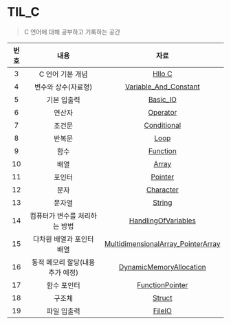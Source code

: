 # TIL_C

> C 언어에 대해 공부하고 기록하는 공간



| 번호 |             내용              |                             자료                             |
| :--: | :---------------------------: | :----------------------------------------------------------: |
| 3 |       C 언어 기본 개념        |                    [Hllo C](/Hello_C.md)                     |
| 4 |      변수와 상수(자료형)      |      [Variable_And_Constant](/Variable_And_Constant.md)      |
| 5 |          기본 입출력          |                   [Basic_IO](/Basic_IO.md)                   |
| 6 |            연산자             |                   [Operator](/Operator.md)                   |
| 7 |            조건문             |                [Conditional](Conditional.md)                 |
| 8 |            반복문             |                       [Loop](/Loop.md)                       |
| 9 |             함수              |                   [Function](/Function.md)                   |
| 10 |             배열              |                      [Array](/Array.md)                      |
| 11 |            포인터             |                    [Pointer](/Pointer.md)                    |
| 12 |             문자              |                  [Character](/Character.md)                  |
| 13 |            문자열             |                     [String](/String.md)                     |
| 14 | 컴퓨터가 변수를 처리하는 방법 |        [HandlingOfVariables](/HandlingOfVariables.md)        |
| 15 |   다차원 배열과 포인터 배열   | [MultidimensionalArray_PointerArray](MultidimensionalArray_PointerArray.md) |
| 16 | 동적 메모리 할당(내용 추가 예정) | [DynamicMemoryAllocation](/DynamicMemoryAllocation.md) |
| 17 | 함수 포인터 | [FunctionPointer](/FunctionPointer.md) |
| 18 | 구조체 | [Struct](/Struct.md) |
| 19 | 파일 입출력 | [FileIO](/FileIO.md) |



